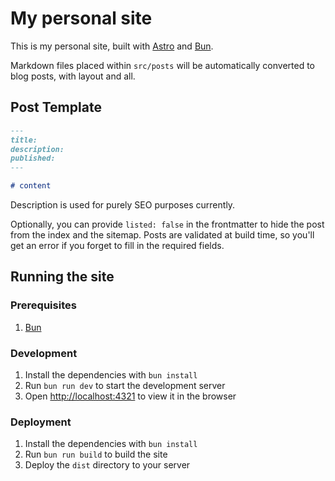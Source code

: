 # My personal site

This is my personal site, built with [Astro](https://astro.build) and [Bun](https://bun.sh).

Markdown files placed within `src/posts` will be automatically converted to blog posts, with layout and all.

## Post Template

```markdown
---
title:
description:
published:
---

# content
```

Description is used for purely SEO purposes currently.

Optionally, you can provide `listed: false` in the frontmatter to hide the post from the index and the sitemap. Posts are validated at build time, so you'll get an error if you forget to fill in the required fields.

## Running the site

### Prerequisites

1. [Bun](https://bun.sh)

### Development

1. Install the dependencies with `bun install`
2. Run `bun run dev` to start the development server
3. Open [http://localhost:4321](http://localhost:4321) to view it in the browser

### Deployment

1. Install the dependencies with `bun install`
2. Run `bun run build` to build the site
3. Deploy the `dist` directory to your server
